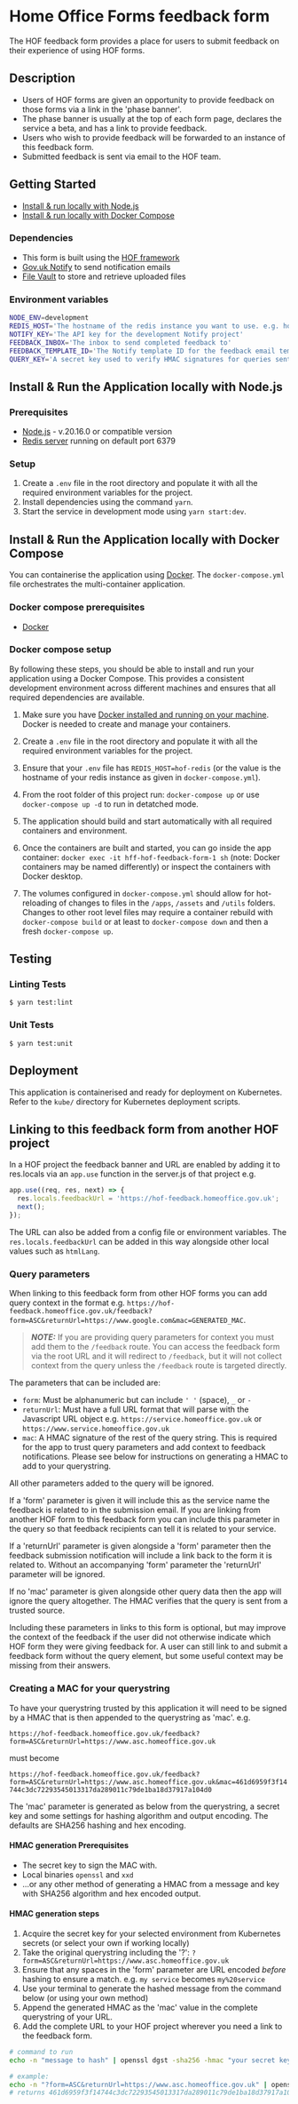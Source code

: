 # Home Office Forms feedback form

The HOF feedback form provides a place for users to submit feedback on their experience of using HOF forms.

## Description

- Users of HOF forms are given an opportunity to provide feedback on those forms via a link in the 'phase banner'.
- The phase banner is usually at the top of each form page, declares the service a beta, and has a link to provide feedback.
- Users who wish to provide feedback will be forwarded to an instance of this feedback form.
- Submitted feedback is sent via email to the HOF team.

## Getting Started

- [Install & run locally with Node.js](#install--run-the-application-locally-with-nodejs)
- [Install & run locally with Docker Compose](#install--run-the-application-locally-with-docker-compose)

### Dependencies

- This form is built using the [HOF framework](https://github.com/UKHomeOfficeForms/hof)
- [Gov.uk Notify](https://www.notifications.service.gov.uk) to send notification emails
- [File Vault](https://github.com/UKHomeOffice/file-vault) to store and retrieve uploaded files

### Environment variables

```bash
NODE_ENV=development
REDIS_HOST='The hostname of the redis instance you want to use. e.g. hof-redis or 127.0.0.1'
NOTIFY_KEY='The API key for the development Notify project'
FEEDBACK_INBOX='The inbox to send completed feedback to'
FEEDBACK_TEMPLATE_ID='The Notify template ID for the feedback email template.'
QUERY_KEY='A secret key used to verify HMAC signatures for queries sent to this form via URL'
```

## Install & Run the Application locally with Node.js

### Prerequisites

- [Node.js](https://nodejs.org/en/) - v.20.16.0 or compatible version
- [Redis server](http://redis.io/download) running on default port 6379

### Setup

1. Create a `.env` file in the root directory and populate it with all the required environment variables for the project.
2. Install dependencies using the command `yarn`.
3. Start the service in development mode using `yarn start:dev`.

## Install & Run the Application locally with Docker Compose

You can containerise the application using [Docker](https://www.docker.com). The `docker-compose.yml` file orchestrates the multi-container application.

### Docker compose prerequisites

- [Docker](https://www.docker.com)

### Docker compose setup

By following these steps, you should be able to install and run your application using a Docker Compose. This provides a consistent development environment across different machines and ensures that all required dependencies are available.

1. Make sure you have [Docker installed and running on your machine](https://www.docker.com/products/docker-desktop/). Docker is needed to create and manage your containers.

2. Create a `.env` file in the root directory and populate it with all the required environment variables for the project.

3. Ensure that your `.env` file has `REDIS_HOST=hof-redis` (or the value is the hostname of your redis instance as given in `docker-compose.yml`).

4. From the root folder of this project run: `docker-compose up` or use `docker-compose up -d` to run in detatched mode.

5. The application should build and start automatically with all required containers and environment.

6. Once the containers are built and started, you can go inside the app container: `docker exec -it hff-hof-feedback-form-1 sh` (note: Docker containers may be named differently) or inspect the containers with Docker desktop.

7. The volumes configured in `docker-compose.yml` should allow for hot-reloading of changes to files in the `/apps`, `/assets` and `/utils` folders. Changes to other root level files may require a container rebuild with `docker-compose build` or at least to `docker-compose down` and then a fresh `docker-compose up`.

## Testing

### Linting Tests

`$ yarn test:lint`

### Unit Tests

`$ yarn test:unit`

## Deployment

This application is containerised and ready for deployment on Kubernetes. Refer to the `kube/` directory for Kubernetes deployment scripts.

## Linking to this feedback form from another HOF project

In a HOF project the feedback banner and URL are enabled by adding it to res.locals via an `app.use` function in the server.js of that project e.g.

```javascript
app.use((req, res, next) => {
  res.locals.feedbackUrl = 'https://hof-feedback.homeoffice.gov.uk';
  next();
});
```

The URL can also be added from a config file or environment variables. The `res.locals.feedbackUrl` can be added in this way alongside other local values such as `htmlLang`.

### Query parameters

When linking to this feedback form from other HOF forms you can add query context in the format e.g. `https://hof-feedback.homeoffice.gov.uk/feedback?form=ASC&returnUrl=https://www.google.com&mac=GENERATED_MAC`.

> **_NOTE:_**  If you are providing query parameters for context you must add them to the `/feedback` route. You can access the feedback form via the root URL and it will redirect to `/feedback`, but it will not collect context from the query unless the `/feedback` route is targeted directly.

The parameters that can be included are:

- `form`: Must be alphanumeric but can include `' '` (space), `_` or `-`
- `returnUrl`: Must have a full URL format that will parse with the Javascript URL object e.g. `https://service.homeoffice.gov.uk` or `https://www.service.homeoffice.gov.uk`
- `mac`: A HMAC signature of the rest of the query string. This is required for the app to trust query parameters and add context to feedback notifications. Please see below for instructions on generating a HMAC to add to your querystring.

All other parameters added to the query will be ignored.

If a 'form' parameter is given it will include this as the service name the feedback is related to in the submission email. If you are linking from another HOF form to this feedback form you can include this parameter in the query so that feedback recipients can tell it is related to your service.

If a 'returnUrl' parameter is given alongside a 'form' parameter then the feedback submission notification will include a link back to the form it is related to. Without an accompanying 'form' parameter the 'returnUrl' parameter will be ignored.

If no 'mac' parameter is given alongside other query data then the app will ignore the query altogether. The HMAC verifies that the query is sent from a trusted source.

Including these parameters in links to this form is optional, but may improve the context of the feedback if the user did not otherwise indicate which HOF form they were giving feedback for. A user can still link to and submit a feedback form without the query element, but some useful context may be missing from their answers.

### Creating a MAC for your querystring

To have your querystring trusted by this application it will need to be signed by a HMAC that is then appended to the querystring as 'mac'. e.g.

`https://hof-feedback.homeoffice.gov.uk/feedback?form=ASC&returnUrl=https://www.asc.homeoffice.gov.uk`

must become

`https://hof-feedback.homeoffice.gov.uk/feedback?form=ASC&returnUrl=https://www.asc.homeoffice.gov.uk&mac=461d6959f3f14744c3dc72293545013317da289011c79de1ba18d37917a104d0`

The 'mac' parameter is generated as below from the querystring, a secret key and some settings for hashing algorithm and output encoding. The defaults are SHA256 hashing and hex encoding.

#### HMAC generation Prerequisites

- The secret key to sign the MAC with.
- Local binaries `openssl` and `xxd`
- ...or any other method of generating a HMAC from a message and key with SHA256 algorithm and hex encoded output.

#### HMAC generation steps

1. Acquire the secret key for your selected environment from Kubernetes secrets (or select your own if working locally)
2. Take the original querystring including the '?': `?form=ASC&returnUrl=https://www.asc.homeoffice.gov.uk`
3. Ensure that any spaces in the 'form' parameter are URL encoded _before_ hashing to ensure a match. e.g. `my service` becomes `my%20service`
4. Use your terminal to generate the hashed message from the command below (or using your own method)
5. Append the generated HMAC as the 'mac' value in the complete querystring of your URL.
6. Add the complete URL to your HOF project wherever you need a link to the feedback form.

```bash
# command to run
echo -n "message to hash" | openssl dgst -sha256 -hmac "your secret key" -binary | xxd -p

# example:
echo -n "?form=ASC&returnUrl=https://www.asc.homeoffice.gov.uk" | openssl dgst -sha256 -hmac "skeletonKey" -binary | xxd -p
# returns 461d6959f3f14744c3dc72293545013317da289011c79de1ba18d37917a104d0
```
